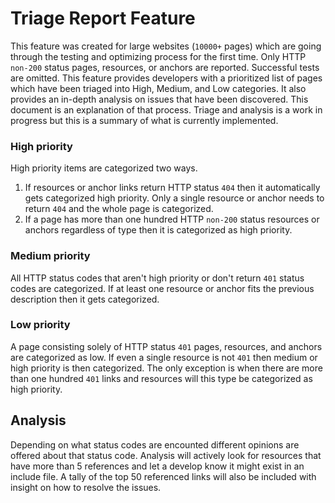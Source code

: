 # Triage Report Feature

This feature was created for large websites (`10000+` pages) which are going through the testing and optimizing process for the first time.  Only HTTP `non-200` status pages, resources, or anchors are reported.  Successful tests are omitted.  This feature provides developers with a prioritized list of pages which have been triaged into High, Medium, and Low categories.  It also provides an in-depth analysis on issues that have been discovered.  This document is an explanation of that process.  Triage and analysis is a work in progress but this is a summary of what is currently implemented.

### High priority

High priority items are categorized two ways.  

1. If resources or anchor links return HTTP status `404` then it automatically gets categorized high priority.  Only a single resource or anchor needs to return `404` and the whole page is categorized.
2. If a page has more than one hundred HTTP `non-200` status resources or anchors regardless of type then it is categorized as high priority.

### Medium priority

All HTTP status codes that aren't high priority or don't return `401` status codes are categorized.  If at least one resource or anchor fits the previous description then it gets categorized.

### Low priority

A page consisting solely of HTTP status `401` pages, resources, and anchors are categorized as low.  If even a single resource is not `401` then medium or high priority is then categorized.  The only exception is when there are more than one hundred `401` links and resources will this type be categorized as high priority.

## Analysis

Depending on what status codes are encounted different opinions are offered about that status code.  Analysis will actively look for resources that have more than 5 references and let a develop know it might exist in an include file.  A tally of the top 50 referenced links will also be included with insight on how to resolve the issues.
